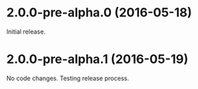 # 2.0.0-pre-alpha.0 (2016-05-18)

Initial release.

# 2.0.0-pre-alpha.1 (2016-05-19)

No code changes.  Testing release process.
